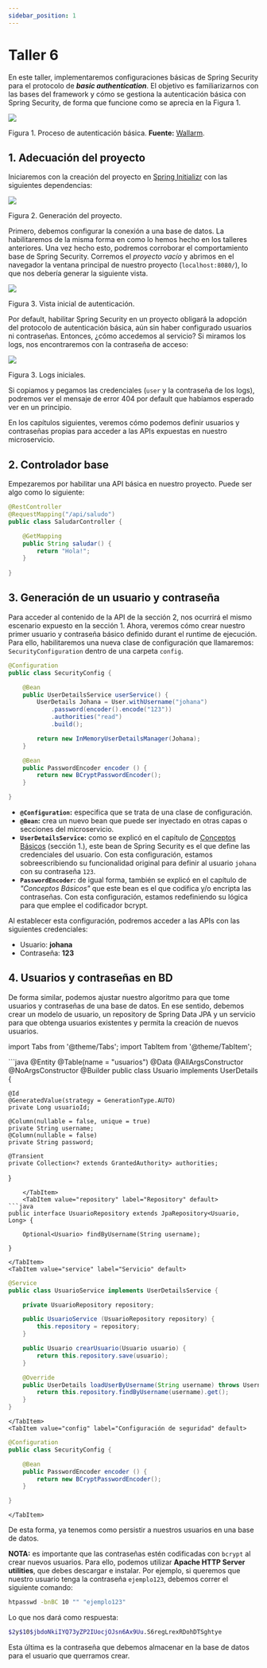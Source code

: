 ```yaml
---
sidebar_position: 1
---
```


# Taller 6

En este taller, implementaremos configuraciones básicas de Spring Security para el protocolo de ___basic authentication___. El objetivo es familiarizarnos con las bases del framework y cómo se gestiona la autenticación básica con Spring Security, de forma que funcione como se aprecia en la Figura 1.

![](../../../static/img/security/Taller%206/auth-basic.jpeg)

Figura 1. Proceso de autenticación básica. __Fuente:__ [Wallarm](https://www.wallarm.com/what/what-is-basic-authentication-all-you-need-to-know).

## 1. Adecuación del proyecto

Iniciaremos con la creación del proyecto en [Spring Initializr](https://start.spring.io) con las siguientes dependencias:

![](../../../static/img/security/Taller%206/adecuacion.png)

Figura 2. Generación del proyecto.

Primero, debemos configurar la conexión a una base de datos. La habilitaremos de la misma forma en como lo hemos hecho en los talleres anteriores. Una vez hecho esto, podremos corroborar el comportamiento base de Spring Security. Corremos el _proyecto vacío_ y abrimos en el navegador la ventana principal de nuestro proyecto (`localhost:8080/`), lo que nos debería generar la siguiente vista.

![](../../../static/img/security/Taller%206/vista-inicial.png)

Figura 3. Vista inicial de autenticación.

Por default, habilitar Spring Security en un proyecto obligará la adopción del protocolo de autenticación básica, aún sin haber configurado usuarios ni contraseñas. Entonces, ¿cómo accedemos al servicio? Si miramos los logs, nos encontraremos con la contraseña de acceso:

![](../../../static/img/security/Taller%206/logs-iniciales.png)

Figura 3. Logs iniciales.

Si copiamos y pegamos las credenciales (`user` y la contraseña de los logs), podremos ver el mensaje de error 404 por default que habíamos esperado ver en un principio. 

En los capítulos siguientes, veremos cómo podemos definir usuarios y contraseñas propias para acceder a las APIs expuestas en nuestro microservicio.

## 2. Controlador base

Empezaremos por habilitar una API básica en nuestro proyecto. Puede ser algo como lo siguiente:

```java
@RestController
@RequestMapping("/api/saludo")
public class SaludarController {

    @GetMapping
    public String saludar() {
        return "Hola!";
    }
    
}
```

## 3. Generación de un usuario y contraseña

Para acceder al contenido de la API de la sección 2, nos ocurrirá el mismo escenario expuesto en la sección 1. Ahora, veremos cómo crear nuestro primer usuario y contraseña básico definido durant el runtime de ejecución. Para ello, habilitaremos una nueva clase de configuración que llamaremos: `SecurityConfiguration` dentro de una carpeta `config`.

```java
@Configuration
public class SecurityConfig {

    @Bean
    public UserDetailsService userService() {
        UserDetails Johana = User.withUsername("johana")
            .password(encoder().encode("123"))
            .authorities("read")
            .build();

        return new InMemoryUserDetailsManager(Johana);
    }

    @Bean
    public PasswordEncoder encoder () {
        return new BCryptPasswordEncoder();
    }

}
```

* __`@Configuration`:__ especifica que se trata de una clase de configuración.
* __`@Bean`:__ crea un nuevo bean que puede ser inyectado en otras capas o secciones del microservicio.
* __`UserDetailsService`:__ como se explicó en el capítulo de [Conceptos Básicos](../auth.md) (sección 1.), este bean de Spring Security es el que define las credenciales del usuario. Con esta configuración, estamos sobreescribiendo su funcionalidad original para definir al usuario `johana` con su contraseña `123`.
* __`PasswordEncoder`:__ de igual forma, también se explicó en el capítulo de _"Conceptos Básicos"_ que este bean es el que codifica y/o encripta las contraseñas. Con esta configuración, estamos redefiniendo su lógica para que emplee el codificador bcrypt.

Al establecer esta configuración, podremos acceder a las APIs con las siguientes credenciales:

* Usuario: __johana__
* Contraseña: __123__

## 4. Usuarios y contraseñas en BD

De forma similar, podemos ajustar nuestro algoritmo para que tome usuarios y contraseñas de una base de datos. En ese sentido, debemos crear un modelo de usuario, un repository de Spring Data JPA y un servicio para que obtenga usuarios existentes y permita la creación de nuevos usuarios.

import Tabs from '@theme/Tabs';
import TabItem from '@theme/TabItem';

<Tabs>
    <TabItem value="modelo" label="Modelo" default>
```java
@Entity
@Table(name = "usuarios")
@Data
@AllArgsConstructor
@NoArgsConstructor
@Builder
public class Usuario implements UserDetails {

    @Id
    @GeneratedValue(strategy = GenerationType.AUTO)
    private Long usuarioId;

    @Column(nullable = false, unique = true)
    private String username;
    @Column(nullable = false)
    private String password;

    @Transient
    private Collection<? extends GrantedAuthority> authorities;
}
```
    </TabItem>
    <TabItem value="repository" label="Repository" default>
```java
public interface UsuarioRepository extends JpaRepository<Usuario, Long> {
    
    Optional<Usuario> findByUsername(String username);

}
```
    </TabItem>
    <TabItem value="service" label="Servicio" default>
```java
@Service
public class UsuarioService implements UserDetailsService {

    private UsuarioRepository repository;

    public UsuarioService (UsuarioRepository repository) {
        this.repository = repository;
    }

    public Usuario crearUsuario(Usuario usuario) {
        return this.repository.save(usuario);
    }

    @Override
    public UserDetails loadUserByUsername(String username) throws UsernameNotFoundException {
        return this.repository.findByUsername(username).get();
    }
}
```
    </TabItem>
    <TabItem value="config" label="Configuración de seguridad" default>
```java
@Configuration
public class SecurityConfig {

    @Bean
    public PasswordEncoder encoder () {
        return new BCryptPasswordEncoder();
    }

}
```
    </TabItem>
</Tabs>

De esta forma, ya tenemos como persistir a nuestros usuarios en una base de datos. 

__NOTA:__ es importante que las contraseñas estén codificadas con `bcrypt` al crear nuevos usuarios. Para ello, podemos utilizar __Apache HTTP Server utilities__, que debes descargar e instalar. Por ejemplo, si queremos que nuestro usuario tenga la contraseña `ejemplo123`, debemos correr el siguiente comando:

```bash
htpasswd -bnBC 10 "" "ejemplo123"
```

Lo que nos dará como respuesta:

```bash
$2y$10$jbdoNkiIYQ73yZP2IUocjOJsn6Ax9Uu.S6regLrexRDohDTSghtye
```

Esta última es la contraseña que debemos almacenar en la base de datos para el usuario que querramos crear.